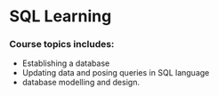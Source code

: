 # SQL Learning

### Course topics includes: 
- Establishing a database
- Updating data and posing queries in SQL language
- database modelling and design. 
